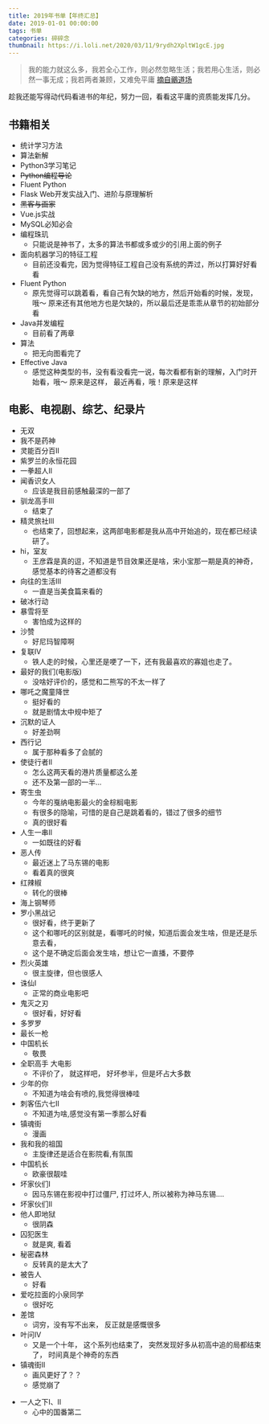 ```yaml
---
title: 2019年书单【年终汇总】
date: 2019-01-01 00:00:00
tags: 书单
categories: 碎碎念
thumbnail: https://i.loli.net/2020/03/11/9rydh2XpltW1gcE.jpg
---
```


> 我的能力就这么多，我若全心工作，则必然忽略生活；我若用心生活，则必然一事无成；我若两者兼顾，又难免平庸 [摘自鶸道场](https://blog.jamespan.me/)

趁我还能写得动代码看进书的年纪，努力一回，看看这平庸的资质能发挥几分。

<!--more-->

## 书籍相关

- 统计学习方法
- 算法新解
- Python3学习笔记
- ~~Python编程导论~~
- Fluent Python
- Flask Web开发实战入门、进阶与原理解析
- ~~黑客与画家~~
- Vue.js实战
- MySQL必知必会
- 编程珠玑
  - 只能说是神书了，太多的算法书都或多或少的引用上面的例子
- 面向机器学习的特征工程
  - 目前还没看完，因为觉得特征工程自己没有系统的弄过，所以打算好好看看
- Fluent Python
  - 原先觉得可以跳着看，看自己有欠缺的地方，然后开始看的时候，发现，哦～ 原来还有其他地方也是欠缺的，所以最后还是乖乖从章节的初始部分看
- Java并发编程
  - 目前看了两章
- 算法
  - 把无向图看完了
- Effective Java
  - 感觉这种类型的书，没有看没看完一说，每次看都有新的理解，入门时开始看，哦～ 原来是这样， 最近再看，哦！原来是这样

## 电影、电视剧、综艺、纪录片

- 无双
- 我不是药神
- 灵能百分百II
- 紫罗兰的永恒花园
- 一拳超人II
- 闻香识女人
  - 应该是我目前感触最深的一部了
- 驯龙高手III
  - 结束了
- 精灵旅社III
  - 也结束了，回想起来，这两部电影都是我从高中开始追的，现在都已经读研了。
- hi，室友
  - 王彦霖是真的逗，不知道是节目效果还是啥，宋小宝那一期是真的神奇，感觉基本的待客之道都没有
- 向往的生活III
  - 一直是当美食篇来看的
- 破冰行动
- 暴雪将至
  - 害怕成为这样的
- 沙赞
  - 好尼玛智障啊
- 复联IV
  - 铁人走的时候，心里还是哽了一下，还有我最喜欢的寡姐也走了。
- 最好的我们(电影版)
  - 没啥好评价的，感觉和二熊写的不太一样了
- 哪吒之魔童降世
  - 挺好看的
  - 就是剧情太中规中矩了
- 沉默的证人
  - 好差劲啊
- 西行记
  - 属于那种看多了会腻的
- 使徒行者II
  - 怎么这两天看的港片质量都这么差
  - 还不及第一部的一半…
- 寄生虫
  - 今年的戛纳电影最火的金棕榈电影
  - 有很多的隐喻，可惜的是自己是跳着看的，错过了很多的细节
  - 真的很好看
- 人生一串II
  - 一如既往的好看
- 恶人传
  - 最近迷上了马东锡的电影
  - 看着真的很爽
- 红辣椒
  - 转化的很棒
- 海上钢琴师
- 罗小黑战记
  - 很好看，终于更新了
  - 这个和哪吒的区别就是，看哪吒的时候，知道后面会发生啥，但是还是乐意去看，
  - 这个是不确定后面会发生啥，想让它一直播，不要停
- 烈火英雄
  - 很主旋律，但也很感人
- 诛仙I
  - 正常的商业电影吧
- 鬼灭之刃
  - 很好看，好好看
- 多罗罗
- 最长一枪
- 中国机长
  - 敬畏
- 全职高手 大电影
  - 不评价了， 就这样吧， 好坏参半，但是坏占大多数
- 少年的你
  - 不知道为啥会有喷的,我觉得很棒哇
- 刺客伍六七II
  - 不知道为啥,感觉没有第一季那么好看
- 镇魂街
  - 漫画
- 我和我的祖国
  - 主旋律还是适合在影院看,有氛围
- 中国机长
  - 欧豪很靓哇
- 坏家伙们I
  - 因马东锡在影视中打过僵尸, 打过坏人, 所以被称为神马东锡….
- 坏家伙们II
- 他人即地狱
  - 很阴森
- 囚犯医生
  - 就是爽, 看着
- 秘密森林
  - 反转真的是太大了
- 被告人
  - 好看
- 爱吃拉面的小泉同学
  - 很好吃
- 差馆
  - 词穷，没有写不出来， 反正就是感慨很多
- 叶问IV
  - 又是一个十年， 这个系列也结束了， 突然发现好多从初高中追的局都结束了， 时间真是个神奇的东西
- 镇魂街II
  - 画风更好了？？
  - 感觉崩了

* 一人之下I、II
  * 心中的国番第二